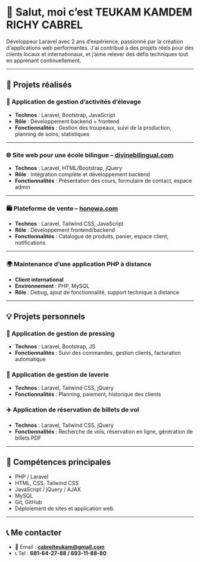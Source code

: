 # 👋 Salut, moi c’est TEUKAM KAMDEM RICHY CABREL

Développeur Laravel avec 2 ans d’expérience, passionné par la création d'applications web performantes. J'ai contribué à des projets réels pour des clients locaux et internationaux, 
et j’aime relever des défis techniques tout en apprenant continuellement.

---

## 🧩 Projets réalisés

### 🐄 Application de gestion d’activités d’élevage
- **Technos** : Laravel, Bootstrap, JavaScript
- **Rôle** : Développement backend + frontend
- **Fonctionnalités** : Gestion des troupeaux, suivi de la production, planning de soins, statistiques

---

### 🌐 Site web pour une école bilingue – [divinebilingual.com](https://divinebilingual.com/)
- **Technos** : Laravel, HTML/Bootstrap, jQuery
- **Rôle** : Intégration complète et développement backend
- **Fonctionnalités** : Présentation des cours, formulaire de contact, espace admin

---

### 🛍️ Plateforme de vente – [honowa.com](https://honowa.com)
- **Technos** : Laravel, Tailwind CSS, JavaScript
- **Rôle** : Développement frontend/backend
- **Fonctionnalités** : Catalogue de produits, panier, espace client, notifications

---

### 🌍 Maintenance d’une application PHP à distance
- **Client international**
- **Environnement** : PHP, MySQL
- **Rôle** : Debug, ajout de fonctionnalité, support technique à distance

---

## 💡 Projets personnels

### 🧺 Application de gestion de pressing
- **Technos** : Laravel, Bootstrap, JS
- **Fonctionnalités** : Suivi des commandes, gestion clients, facturation automatique

### 🧼 Application de gestion de laverie
- **Technos** : Laravel, Tailwind CSS, jQuery
- **Fonctionnalités** : Planning, paiement, historique des clients

### ✈️ Application de réservation de billets de vol
- **Technos** : Laravel, Tailwind CSS, jQuery
- **Fonctionnalités** : Recherche de vols, réservation en ligne, génération de billets PDF

---

## 💼 Compétences principales

- PHP / Laravel
- HTML, CSS, Tailwind CSS
- JavaScript / jQuery / AJAX
- MySQL
- Git, GitHub
- Déploiement de sites et application web.

---

## 📞 Me contacter

- 📧 Email : **cabrelteukam@gmail.com**
- 📞 Tel : **681-64-27-88 / 693-11-88-80**


